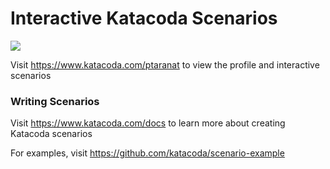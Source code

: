 # Interactive Katacoda Scenarios

[![](http://shields.katacoda.com/katacoda/ptaranat/count.svg)](https://www.katacoda.com/ptaranat "Get your profile on Katacoda.com")

Visit https://www.katacoda.com/ptaranat to view the profile and interactive scenarios

### Writing Scenarios
Visit https://www.katacoda.com/docs to learn more about creating Katacoda scenarios

For examples, visit https://github.com/katacoda/scenario-example
